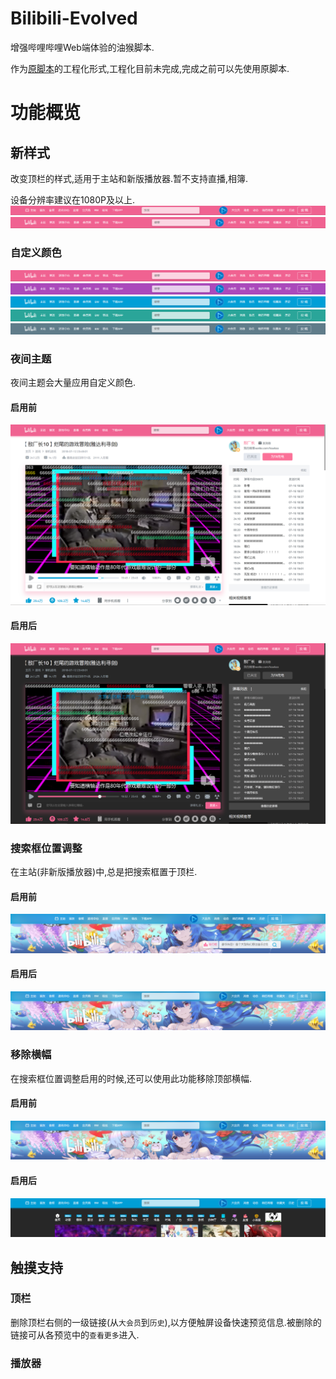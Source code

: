 # Bilibili-Evolved
增强哔哩哔哩Web端体验的油猴脚本.

作为[原脚本](bilibili-touch.js)的工程化形式,工程化目前未完成,完成之前可以先使用原脚本.

# 功能概览
## 新样式
改变顶栏的样式,适用于主站和新版播放器.暂不支持直播,相簿.

设备分辨率建议在1080P及以上.
![主站](images/new-navbar.png)
![播放](images/new-navbar-stardust.png)
### 自定义颜色
![粉色](images/new-navbar-stardust.png)
![紫色](images/new-navbar-purple.png)
![蓝色](images/new-navbar-lightBlue.png)
![绿色](images/new-navbar-teal.png)
![暗蓝色](images/new-navbar-blueGrey.png)
### 夜间主题
夜间主题会大量应用自定义颜色.
#### 启用前
![日间](images/light-style.png)
#### 启用后
![夜间](images/dark-style.png)
### 搜索框位置调整
在主站(非新版播放器)中,总是把搜索框置于顶栏.
#### 启用前
![不调整](images/original-navbar.png)
#### 启用后
![调整](images/override-navbar.png)
### 移除横幅
在搜索框位置调整启用的时候,还可以使用此功能移除顶部横幅.
#### 启用前
![不移除](images/override-navbar.png)
#### 启用后
![移除](images/no-banner.png)
## 触摸支持
### 顶栏
删除顶栏右侧的一级链接(从`大会员`到`历史`),以方便触屏设备快速预览信息.被删除的链接可从各预览中的`查看更多`进入.
### 播放器
